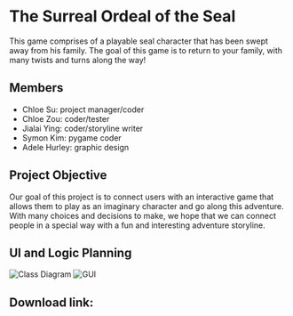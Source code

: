 # The Surreal Ordeal of the Seal

This game comprises of a playable seal character that has been swept away from his family. The goal of this game is to return to your family, with many twists and turns along the way!

## Members
* Chloe Su: project manager/coder
* Chloe Zou: coder/tester
* Jialai Ying: coder/storyline writer
* Symon Kim: pygame coder
* Adele Hurley: graphic design


## Project Objective
Our goal of this project is to connect users with an interactive game that allows them to play as an imaginary character and go along this adventure. With many choices and decisions to make, we hope that we can connect people in a special way with a fun and interesting adventure storyline.
## UI and Logic Planning
![Class Diagram](https://github.com/akiaxin/creativename/blob/main/images/classdiagram(CS).png)
![GUI]()
## Download link:
